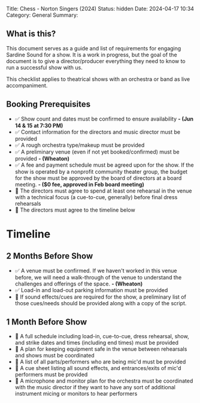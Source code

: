 Title: Chess - Norton Singers (2024)
Status: hidden
Date: 2024-04-17 10:34
Category: General
Summary: 

## What is this?
This document serves as a guide and list of requirements for engaging Sardine Sound for a show. It is a work in progress, but the goal of the document is to give a director/producer everything they need to know to run a successful show with us.

This checklist applies to theatrical shows with an orchestra or band as live accompaniment.

## Booking Prerequisites
* ✅ Show count and dates must be confirmed to ensure availability
 **- (Jun 14 & 15 at 7:30 PM)**
* ✅ Contact information for the directors and music director must be provided
* ✅ A rough orchestra type/makeup must be provided
* ✅ A preliminary venue (even if not yet booked/confirmed) must be provided
 **- (Wheaton)**
* ✅ A fee and payment schedule must be agreed upon for the show. If the show is operated by a nonprofit community theater group, the budget for the show must be approved by the board of directors at a board meeting.
 **- ($0 fee, approved in Feb board meeting)**
* 🔳 The directors must agree to spend at least one rehearsal in the venue with a technical focus (a cue-to-cue, generally) before final dress rehearsals
* 🔳 The directors must agree to the timeline below

# Timeline
## 2 Months Before Show
* ✅ A venue must be confirmed. If we haven't worked in this venue before, we will need a walk-through of the venue to understand the challenges and offerings of the space.
 **- (Wheaton)**
* ✅ Load-in and load-out parking information must be provided
* 🔳 If sound effects/cues are required for the show, a preliminary list of those cues/needs should be provided along with a copy of the script.

## 1 Month Before Show
* 🔳 A full schedule including load-in, cue-to-cue, dress rehearsal, show, and strike dates and times (including end times) must be provided
* 🔳 A plan for keeping equipment safe in the venue between rehearsals and shows must be coordinated
* 🔳 A list of all parts/performers who are being mic'd must be provided
* 🔳 A cue sheet listing all sound effects, and entrances/exits of mic'd performers must be provided
* 🔳 A microphone and monitor plan for the orchestra must be coordinated with the music director if they want to have any sort of additional instrument micing or monitors to hear performers
